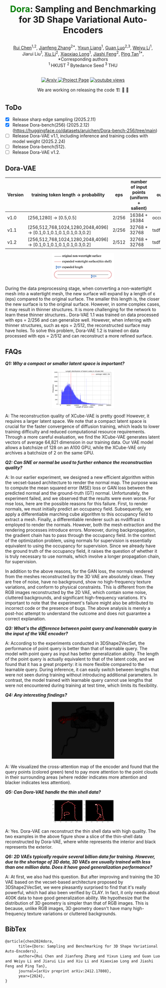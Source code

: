  # <p align="center"> <font color=#008000>Dora</font>: Sampling and Benchmarking for 3D Shape Variational Auto-Encoders </p>

 <!-- #####  <p align="center"> [Rui Chen](https://aruichen.github.io/), [Jianfeng Zhang*](http://jeff95.me/), [Yixun Liang](https://yixunliang.github.io/), [Guan Luo](https://logan0601.github.io/), [Weiyu Li](https://weiyuli.xyz/), Jiarui Liu</p> -->
<p align="center">
  <a href="https://aruichen.github.io/">Rui Chen</a><sup>1,2</sup>, 
  <a href="http://jeff95.me/">Jianfeng Zhang</a><sup>2*</sup>, 
  <a href="https://yixunliang.github.io/">Yixun Liang</a><sup>1</sup>, 
  <a href="https://logan0601.github.io/">Guan Luo</a><sup>2,3</sup>, 
  <a href="https://weiyuli.xyz/">Weiyu Li</a><sup>1</sup>, 
  <br>
  Jiarui Liu<sup>1</sup>,
  <a href="https://lixiulive.com/">Xiu Li</a><sup>2</sup>,
  <a href="https://www.xxlong.site/">Xiaoxiao Long</a><sup>1</sup>,
  <a href="https://scholar.google.com.sg/citations?user=Q8iay0gAAAAJ&hl=en">Jiashi Feng</a><sup>2</sup>,
  <a href="https://ece.hkust.edu.hk/pingtan">Ping Tan</a><sup>1*</sup>,
  <br>
  *Corresponding authors
  <br>
    <sup>1 </sup>HKUST
  <sup>2 </sup>Bytedance Seed
  <sup>3 </sup>THU
</p>
 
<p align="center">
  <br>
    <a href="https://arxiv.org/pdf/2412.17808">
      <img src='https://img.shields.io/badge/Arxiv-PDF-green?style=for-the-badge&logo=adobeacrobatreader&logoWidth=20&logoColor=white&labelColor=66cc00&color=94DD15' alt='Arxiv'>
    </a>
    <a href='https://aruichen.github.io/Dora/'>
      <img src='https://img.shields.io/badge/Dora-Page-orange?style=for-the-badge&logo=Google%20chrome&logoColor=white&labelColor=D35400' alt='Project Page'></a>
    <a href="https://youtu.be/6evNqk0b-bQ"><img alt="youtube views" title="Subscribe to my YouTube channel" src="https://img.shields.io/youtube/views/6evNqk0b-bQ?logo=youtube&labelColor=ce4630&style=for-the-badge"/></a>
</p>

<p align="center"> We are working on releasing the code 🏗️ 🚧 🔨</p>

## ToDo

- [x] Release sharp edge sampling (2025.2.11)
- [x] Release Dora-bench(256) (2025.2.12) (https://huggingface.co/datasets/aruichen/Dora-bench-256/tree/main)
- [ ] Release Dora-VAE v1.1, including inference and training codes with model weight (2025.2.24)
- [ ] Release Dora-bench(512).
- [ ] Release Dora-VAE v1.2.

## Dora-VAE
| Version |  training token length -> probability                              | eps     | number of input points (uniform + salient) | output |
|---------|--------------------------------------------------------------------|---------|---------|---------|
| v1.0    | [256,1280] -> [0.5,0.5]                                            | 2/256   | 16384 + 16384 |occupancy|
| v1.1    | [256,512,768,1024,1280,2048,4096] -> [0.1,0.1,0.1,0.1,0.1,0.3,0.2] | 2/256   | 32768 + 32768 |tsdf|
| v1.2    | [256,512,768,1024,1280,2048,4096] -> [0.1,0.1,0.1,0.1,0.1,0.3,0.2] | 2/512   | 32768 + 32768 |tsdf|
<p align="center">
  <img width="40%" src="assets/eps.jpg"/>
</p>
During the data preprocessing stage, when converting a non-watertight mesh into a watertight mesh, the new surface will expand by a length of ε (eps) compared to the original surface. The smaller this length is, the closer the new surface is to the original surface. However, in some complex cases, it may result in thinner structures. It is more challenging for the network to learn these thinner structures.. Dora-VAE 1.1 was trained on data processed with eps = 2/256 and can generalize well. However, when inferring with thinner structures, such as eps = 2/512, the reconstructed surface may have holes. To solve this problem, Dora-VAE 1.2 is trained on data processed with eps = 2/512 and can reconstruct a more refined surface.

## FAQs

***Q1: Why a compact or smaller latent space is important?***
<p align="center">
  <img width="40%" src="assets/latent_length_xcube_.png"/>
</p>
A: The reconstruction quality of XCube-VAE is pretty good! However, it requires a larger latent space. We note that a compact latent space is crucial for the faster convergence of diffusion training, which leads to lower training difficulty and reduced computational resource requirements.
Through a more careful evaluation, we find the XCube-VAE generates latent vectors of average 64,821 dimension in our training data. Our VAE model allows a batchsize of 128 on an A100 GPU, while the XCube-VAE only archives a batchsize of 2 on the same GPU.


***Q2: Can SNE or normal be used to further enhance the reconstruction quality?***

A: In our earlier experiment, we designed a new efficient algorithm within the vecset-based architecture to render the normal map. The purpose was to compute the mean squared error (MSE) loss or GAN loss between the predicted normal and the ground-truth (GT) normal. Unfortunately, the experiment failed, and we observed that the results were even worse. For mse loss, here are the possible reasons for this failure. First, to render normals, we must initially predict an occupancy field. Subsequently, we apply a differentiable marching cube algorithm to this occupancy field to extract a mesh. Finally, a differentiable renderer such as nvdiffrast is employed to render the normals. However, both the mesh extraction and the rendering processes introduce errors. Moreover, during backpropagation, the gradient chain has to pass through the occupancy field. In the context of the optimization problem, using normals for supervision is essentially equivalent to using the occupancy for supervision. Since we already have the ground truth of the occupancy field, it raises the question of whether it is truly necessary to use normals, which involve a longer propagation chain, for supervision. 

In addition to the above reasons, for the GAN loss, the normals rendered from the meshes reconstructed by the 3D VAE are absolutely clean. They are free of noise, have no background, show no high-frequency texture variations, and conform to physical constraints. This is different from the RGB images reconstructed by the 2D VAE, which contain some noise, cluttered backgrounds, and significant high-frequency variations. It's important to note that the experiment's failure might also be attributed to incorrect code or the presence of bugs. The above analysis is merely a post-hoc attempt to understand the outcome and does not guarantee a correct explanation.

***Q3: What's the difference between point query and leanenable quary in the input of the VAE encoder?***

A: According to the experiments conducted in 3DShape2VecSet, the performance of point query is better than that of learnable query. The model with point query as input has better generalization ability.
The length of the point query is actually equivalent to that of the latent code, and we found that it has a great property: it is more flexible compared to the learnable query. During inference, it can easily switch between lengths that were not seen during training without introducing additional parameters. In contrast, the model trained with learnable query cannot use lengths that were not encountered during training at test time, which limits its flexibility.

***Q4: Any interesting findings?***
<p align="center">
  <img width="40%" src="assets/attention_map.jpg"/>
</p>
A: We visualized the cross-attention map of the encoder and found that the query points (colored green) tend to pay more attention to the point clouds in their surrounding areas (where redder indicates more attention and blacker indicates less attention).

***Q5: Can Dora-VAE handle the thin shell data?***
<p align="center">
  <img width="40%" src="assets/thin.jpg"/>
</p>
A: Yes. Dora-VAE can reconstruct the thin shell data with high quality. The two examples in the above figure show a slice of the thin-shell data reconstructed by Dora-VAE, where white represents the interior and black represents the exterior.

***Q6: 2D VAEs typically require several billion data for training. However, due to the shortage of 3D data, 3D VAEs are usually trained with less than one million data. Does it have good generalization performance?***

A: At first, we also had this question. But after improving and training the 3D VAE based on the vecset-based architecture proposed by 3DShape2VecSet, we were pleasantly surprised to find that it's really powerful, which had also been verified by CLAY. In fact, it only needs about 400K data to have good generalization ability. We hypothesize that the distribution of 3D geometry is simpler than that of RGB images. This is because, unlike RGB images, 3D geometry doesn't have many high-frequency texture variations or cluttered backgrounds.


## BibTex
```
@article{chen2024dora,
      title={Dora: Sampling and Benchmarking for 3D Shape Variational Auto-Encoders}, 
      author={Rui Chen and Jianfeng Zhang and Yixun Liang and Guan Luo and Weiyu Li and Jiarui Liu and Xiu Li and Xiaoxiao Long and Jiashi Feng and Ping Tan},
      journal={arXiv preprint arXiv:2412.17808},
      year={2024},
}
```

